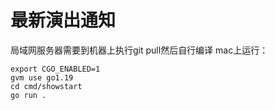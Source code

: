 # 最新演出通知
局域网服务器需要到机器上执行git pull然后自行编译
mac上运行：
```
export CGO_ENABLED=1                
gvm use go1.19
cd cmd/showstart
go run .
```
